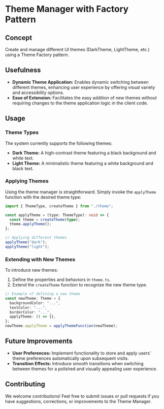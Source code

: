 # Theme Manager with Factory Pattern

## Concept

Create and manage different UI themes (DarkTheme, LightTheme, etc.) using a Theme Factory pattern.

## Usefulness

- **Dynamic Theme Application:** Enables dynamic switching between different themes, enhancing user experience by offering visual variety and accessibility options.
- **Ease of Extension:** Facilitates the easy addition of new themes without requiring changes to the theme application logic in the client code.

## Usage

### Theme Types

The system currently supports the following themes:

- **Dark Theme:** A high-contrast theme featuring a black background and white text.
- **Light Theme:** A minimalistic theme featuring a white background and black text.

### Applying Themes

Using the theme manager is straightforward. Simply invoke the `applyTheme` function with the desired theme type:

```typescript
import { ThemeType, createTheme } from "./theme";

const applyTheme = (type: ThemeType): void => {
  const theme = createTheme(type);
  theme.applyTheme();
};

// Applying different themes
applyTheme("dark");
applyTheme("light");
```

### Extending with New Themes

To introduce new themes:

1. Define the properties and behaviors in `theme.ts`.
2. Extend the `createTheme` function to recognize the new theme type.

```typescript
// Example of defining a new theme
const newTheme: Theme = {
  backgroundColor: "...",
  textColor: "...",
  borderColor: "...",
  applyTheme: () => {},
};
newTheme.applyTheme = applyThemeFunction(newTheme);
```

## Future Improvements

- **User Preferences:** Implement functionality to store and apply users’ theme preferences automatically upon subsequent visits.
- **Transition Effects:** Introduce smooth transitions when switching between themes for a polished and visually appealing user experience.

## Contributing

We welcome contributions! Feel free to submit issues or pull requests if you have suggestions, corrections, or improvements to the Theme Manager.

